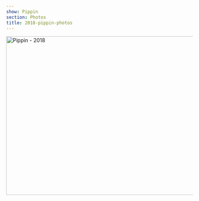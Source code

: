 ```yaml
---
show: Pippin
section: Photos
title: 2018-pippin-photos
---
```


<a data-flickr-embed="true"  href="https://www.flickr.com/photos/sedos/albums/72157665408534407" title="Pippin - 2018"><img src="https://farm1.staticflickr.com/890/27366952938_c7d8186a89_z.jpg" width="640" height="427" alt="Pippin - 2018"></a><script async src="//embedr.flickr.com/assets/client-code.js" charset="utf-8"></script>
